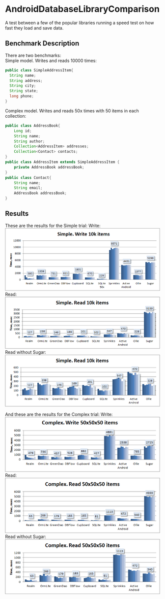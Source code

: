 # AndroidDatabaseLibraryComparison
A test between a few of the popular libraries running a speed test on how fast they load and save data.

## Benchmark Description

There are two benchmarks:  
Simple model. Writes and reads 10000 times:
```java
public class SimpleAddressItem{
  String name;
  String address;
  String city;
  String state;
  long phone;
}
```
Complex model. Writes and reads 50x times with 50 items in each collection:
```java
public class AddressBook{
    Long id;
    String name;
    String author;
    Collection<AddressItem> addresses;
    Collection<Contact> contacts;
}
public class AddressItem extends SimpleAddressItem {
    private AddressBook addressBook;
}
public class Contact{
    String name;
    String email;
    AddressBook addressBook;
}
```


## Results

These are the results for the Simple trial:
Write:  
![Simple model](images/simple_write.png "Simple model")  
Read:  
![Simple model](images/simple_read.png "Simple model")  
Read without Sugar:  
![Simple model](images/simple_read_no_sg.png "Simple model")

And these are the results for the Complex trial:
Write:  
![Complex model](images/complex_write.png "Complex model")  
Read:  
![Complex model](images/complex_read.png "Complex model")  
Read without Sugar:  
![Complex model](images/complex_read_no_sg.png "Complex model")
